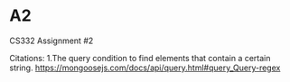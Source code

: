 # A2
CS332 Assignment #2

Citations:
1.The query condition to find elements that contain a certain string. https://mongoosejs.com/docs/api/query.html#query_Query-regex
